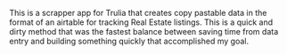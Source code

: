 This is a scrapper app for Trulia that creates copy pastable data in the format of an airtable for tracking Real Estate listings. This is a quick and dirty method that was the fastest balance between saving time from data entry and building something quickly that accomplished my goal. 
